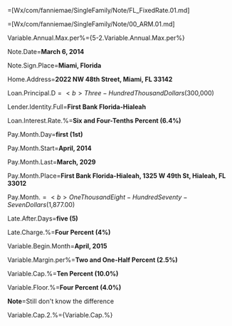 =[Wx/com/fanniemae/SingleFamily/Note/FL_FixedRate.01.md]

=[Wx/com/fanniemae/SingleFamily/Note/00_ARM.01.md]

Variable.Annual.Max.per%={5-2.Variable.Annual.Max.per%}

Note.Date=<b>March 6, 2014</b>

Note.Sign.Place=<b>Miami, Florida</b>

Home.Address=<b>2022 NW 48th Street, Miami, FL 33142</b>

Loan.Principal.D$=<b>Three-Hundred Thousand Dollars ($300,000)</b>

Lender.Identity.Full=<b>First Bank Florida-Hialeah</b>

Loan.Interest.Rate.%=<b>Six and Four-Tenths Percent (6.4%)</b>

Pay.Month.Day=<b>first (1st)</b>

Pay.Month.Start=<b>April, 2014</b>

Pay.Month.Last=<b>March, 2029</b>

Pay.Month.Place=<b>First Bank Florida-Hialeah, 1325 W 49th St, Hialeah, FL 33012</b>

Pay.Month.$=<b>One Thousand Eight-Hundred Seventy-Seven Dollars ($1,877.00)</b>

Late.After.Days=<b>five (5)</b>

Late.Charge.%=<b>Four Percent (4%)</b>

Variable.Begin.Month=<b>April, 2015</b>

Variable.Margin.per%=<b>Two and One-Half Percent (2.5%)</b>

Variable.Cap.%=<b>Ten Percent (10.0%)</b>

Variable.Floor.%=<b>Four Percent (4.0%)</b>

<b>Note</b>=Still don't know the difference

Variable.Cap.2.%={Variable.Cap.%}
